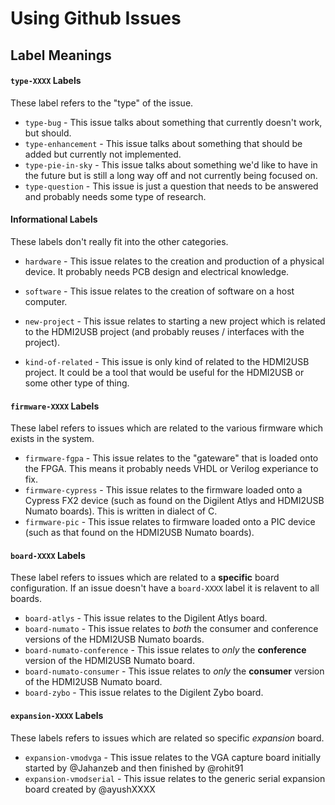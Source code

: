 


# Using Github Issues

## Label Meanings

#### `type-XXXX` Labels

These label refers to the "type" of the issue.

 * `type-bug`         - This issue talks about something that currently doesn't work, but should.
 * `type-enhancement` - This issue talks about something that should be added but currently not implemented.
 * `type-pie-in-sky`  - This issue talks about something we'd like to have in the future but is still a long way off and not currently being focused on.
 * `type-question`    - This issue is just a question that needs to be answered and probably needs some type of research.

#### Informational Labels

These labels don't really fit into the other categories.

 * `hardware` - This issue relates to the creation and production of a physical device. It probably needs PCB design and electrical knowledge.
 * `software` - This issue relates to the creation of software on a host computer.

 * `new-project` - This issue relates to starting a new project which is related to the HDMI2USB project (and probably reuses / interfaces with the project).
 * `kind-of-related` - This issue is only kind of related to the HDMI2USB project. It could be a tool that would be useful for the HDMI2USB or some other type of thing.

#### `firmware-XXXX` Labels

These label refers to issues which are related to the various firmware which exists in the system.

 * `firmware-fgpa`    - This issue relates to the "gateware" that is loaded onto the FPGA. This means it probably needs VHDL or Verilog experiance to fix.
 * `firmware-cypress` - This issue relates to the firmware loaded onto a Cypress FX2 device (such as found on the Digilent Atlys and HDMI2USB Numato boards). This is written in dialect of C.
 * `firmware-pic`     - This issue relates to firmware loaded onto a PIC device (such as that found on the HDMI2USB Numato boards).

#### `board-XXXX` Labels

These label refers to issues which are related to a **specific** board configuration. If an issue doesn't have a `board-XXXX` label it is relavent to all boards.

 * `board-atlys`             - This issue relates to the Digilent Atlys board.
 * `board-numato`            - This issue relates to *both* the consumer and conference versions of the HDMI2USB Numato boards.
 * `board-numato-conference` - This issue relates to *only* the **conference** version of the HDMI2USB Numato board.
 * `board-numato-consumer`   - This issue relates to *only* the **consumer** version of the HDMI2USB Numato board.
 * `board-zybo`              - This issue relates to the Digilent Zybo board.

#### `expansion-XXXX` Labels

These labels refers to issues which are related so specific *expansion* board.

 * `expansion-vmodvga` - This issue relates to the VGA capture board initially started by @Jahanzeb and then finished by @rohit91
 * `expansion-vmodserial` - This issue relates to the generic serial expansion board created by @ayushXXXX
